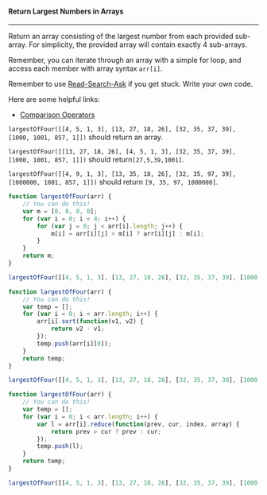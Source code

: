 #### Return Largest Numbers in Arrays

------

Return an array consisting of the largest number from each provided sub-array. For simplicity, the provided array will contain exactly 4 sub-arrays.

Remember, you can iterate through an array with a simple for loop, and access each member with array syntax `arr[i]`.

Remember to use [Read-Search-Ask](https://github.com/FreeCodeCamp/freecodecamp/wiki/FreeCodeCamp-Get-Help) if you get stuck. Write your own code.

Here are some helpful links:

- [Comparison Operators](https://developer.mozilla.org/en-US/docs/Web/JavaScript/Reference/Operators/Comparison_Operators)

`largestOfFour([[4, 5, 1, 3], [13, 27, 18, 26], [32, 35, 37, 39], [1000, 1001, 857, 1]])` should return an array.

`largestOfFour([[13, 27, 18, 26], [4, 5, 1, 3], [32, 35, 37, 39], [1000, 1001, 857, 1]])` should return`[27,5,39,1001]`.

`largestOfFour([[4, 9, 1, 3], [13, 35, 18, 26], [32, 35, 97, 39], [1000000, 1001, 857, 1]])` should return `[9, 35, 97, 1000000]`.

```js
function largestOfFour(arr) {
    // You can do this!
    var m = [0, 0, 0, 0];
    for (var i = 0; i < 4; i++) {
        for (var j = 0; j < arr[i].length; j++) {
            m[i] = arr[i][j] > m[i] ? arr[i][j] : m[i];
        }
    }
    return m;
}

largestOfFour([[4, 5, 1, 3], [13, 27, 18, 26], [32, 35, 37, 39], [1000, 1001, 857, 1]]);
```

```js
function largestOfFour(arr) {
    // You can do this!
    var temp = [];
    for (var i = 0; i < arr.length; i++) {
        arr[i].sort(function(v1, v2) {
            return v2 - v1;
        });
        temp.push(arr[i][0]);
    }
    return temp;
}

largestOfFour([[4, 5, 1, 3], [13, 27, 18, 26], [32, 35, 37, 39], [1000, 1001, 857, 1]]);
```

```js
function largestOfFour(arr) {
    // You can do this!
    var temp = [];
    for (var i = 0; i < arr.length; i++) {
        var l = arr[i].reduce(function(prev, cur, index, array) {
            return prev > cur ? prev : cur;
        });
        temp.push(l);
    }
    return temp;
}

largestOfFour([[4, 5, 1, 3], [13, 27, 18, 26], [32, 35, 37, 39], [1000, 1001, 857, 1]]);
```
